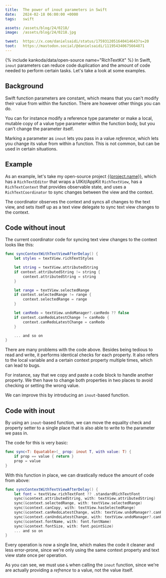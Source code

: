 ```yaml
---
title:  The power of inout parameters in Swift
date:   2024-02-18 06:00:00 +0000
tags:   swift

assets: /assets/blog/24/0218/
image:  /assets/blog/24/0218.jpg

tweet:  https://x.com/danielsaidi/status/1759312051640414643?s=20
toot:   https://mastodon.social/@danielsaidi/111954340675664871
---
```


{% include kankoda/data/open-source name="RichTextKit" %}
In Swift, `inout` parameters can reduce code duplication and the amount of code needed to perform certain tasks. Let's take a look at some examples.


## Background

Swift function parameters are constant, which means that you can't modify their value from within the function. There are however other things you can do.

You can for instance modify a reference type parameter or make a local, mutable copy of a value type parameter within the function body, but you can't change the parameter itself.

Marking a parameter as `inout` lets you pass in a value *reference*, which lets you change its value from within a function. This is not common, but can be used in certain situations.


## Example 

As an example, let's take my open-source project [{{project.name}}]({{project.url}}), which has a `RichTextEditor` that wraps a UIKit/AppKit `RichTextView`, has a `RichTextContext` that provides observable state, and uses a `RichTextCoordinator` to sync changes between the view and the context.

The coordinator observes the context and syncs all changes to the text view, and sets itself up as a text view delegate to sync text view changes to the context.


## Code without inout

The current coordinator code for syncing text view changes to the context looks like this:

```swift
func syncContextWithTextViewAfterDelay() {
    let styles = textView.richTextStyles

    let string = textView.attributedString
    if context.attributedString != string {
        context.attributedString = string
    }

    let range = textView.selectedRange
    if context.selectedRange != range {
        context.selectedRange = range
    }

    let canRedo = textView.undoManager?.canRedo ?? false
    if context.canRedoLatestChange != canRedo {
        context.canRedoLatestChange = canRedo
    }

    ... and so on
}
```

There are many problems with the code above. Besides being tedious to read and write, it performs identical checks for each property. It also refers to the local variable and a certain context property multiple times, which can lead to bugs. 

For instance, say that we copy and paste a code block to handle another property. We then have to change both properties in two places to avoid checking or setting the wrong value.

We can improve this by introducing an `inout`-based function.


## Code with inout

By using an `inout`-based function, we can move the equality check and property setter to a single place that is also able to write to the parameter we pass in.

The code for this is very basic:

```swift
func sync<T: Equatable>(_ prop: inout T, with value: T) {
    if prop == value { return }
    prop = value
}
```

With this function in place, we can drastically reduce the amount of code from above:

```swift
func syncContextWithTextViewAfterDelay() {
    let font = textView.richTextFont ?? .standardRichTextFont
    sync(&context.attributedString, with: textView.attributedString)
    sync(&context.selectedRange, with: textView.selectedRange)
    sync(&context.canCopy, with: textView.hasSelectedRange)
    sync(&context.canRedoLatestChange, with: textView.undoManager?.canRedo ?? false)
    sync(&context.canUndoLatestChange, with: textView.undoManager?.canUndo ?? false)
    sync(&context.fontName, with: font.fontName)
    sync(&context.fontSize, with: font.pointSize)
    ... and so on
}
```

Every operation is now a single line, which makes the code it cleaner and less error-prone, since we're only using the same context property and text view state once per operation.

As you can see, we must use `&` when calling the `inout` function, since we're are actually providing a *refrence* to a value, not the value itself.